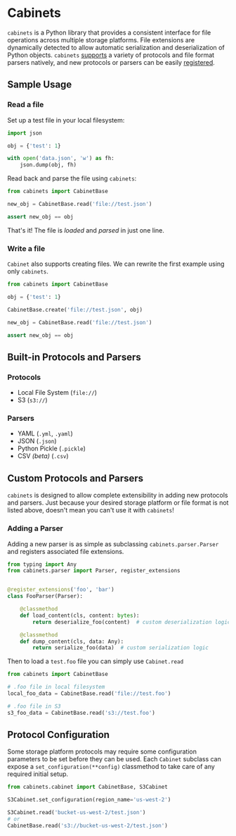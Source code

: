 # Cabinets

`cabinets` is a Python library that provides a consistent interface for file operations
across multiple storage platforms. File extensions are dynamically detected to allow
automatic serialization and deserialization of Python objects.
`cabinets` [supports](#built-in-protocols-and-parsers) a variety of protocols and file
format parsers natively, and new protocols or parsers can be
easily [registered](#custom-protocols-and-parsers).

## Sample Usage

### Read a file

Set up a test file in your local filesystem:

```python
import json

obj = {'test': 1}

with open('data.json', 'w') as fh:
    json.dump(obj, fh)
```

Read back and parse the file using `cabinets`:

```python
from cabinets import CabinetBase

new_obj = CabinetBase.read('file://test.json')

assert new_obj == obj
```

That's it! The file is *loaded* and *parsed* in just one line.

### Write a file

`Cabinet` also supports creating files. We can rewrite the first example using
only `cabinets`.

```python
from cabinets import CabinetBase

obj = {'test': 1}

CabinetBase.create('file://test.json', obj)

new_obj = CabinetBase.read('file://test.json')

assert new_obj == obj
```

## Built-in Protocols and Parsers

### Protocols

- Local File System (`file://`)
- S3 (`s3://`)

### Parsers

- YAML (`.yml`, `.yaml`)
- JSON (`.json`)
- Python Pickle (`.pickle`)
- CSV *(beta)* (`.csv`)

## Custom Protocols and Parsers

`cabinets` is designed to allow complete extensibility in adding new protocols and
parsers. Just because your desired storage platform or file format is not listed above,
doesn't mean you can't use it with `cabinets`!

### Adding a Parser

Adding a new parser is as simple as subclassing `cabinets.parser.Parser` and registers
associated file extensions.

```python
from typing import Any
from cabinets.parser import Parser, register_extensions


@register_extensions('foo', 'bar')
class FooParser(Parser):

    @classmethod
    def load_content(cls, content: bytes):
        return deserialize_foo(content)  # custom deserialization logic

    @classmethod
    def dump_content(cls, data: Any):
        return serialize_foo(data)  # custom serialization logic

```

Then to load a `test.foo` file you can simply use `Cabinet.read`

```python
from cabinets import CabinetBase

# .foo file in local filesystem
local_foo_data = CabinetBase.read('file://test.foo')

# .foo file in S3
s3_foo_data = CabinetBase.read('s3://test.foo')
```


## Protocol Configuration

Some storage platform protocols may require some configuration parameters to be set before they can be used.
Each `Cabinet` subclass can expose a `set_configuration(**config)` classmethod to take 
care of any required initial setup.

```python
from cabinets.cabinet import CabinetBase, S3Cabinet

S3Cabinet.set_configuration(region_name='us-west-2')

S3Cabinet.read('bucket-us-west-2/test.json')
# or
CabinetBase.read('s3://bucket-us-west-2/test.json')

```

